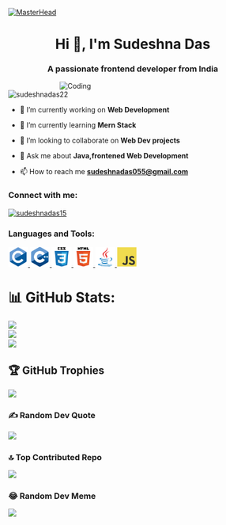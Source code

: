 [![MasterHead](https://www.google.com/url?sa=i&url=https%3A%2F%2Fwww.behance.net%2Fgallery%2F95746151%2FWIJMOBIEL-GIF-ANIMATED-BANNERS&psig=AOvVaw25qwoEifaRQ0V60lciynAg&ust=1713350219247000&source=images&cd=vfe&opi=89978449&ved=2ahUKEwizmemKxcaFAxVmQWwGHYvzDFIQjRx6BAgAEBU)](https://Sudeshnadas22.io)
<h1 align="center">Hi 👋, I'm Sudeshna Das</h1>
<h3 align="center">A passionate frontend developer from India</h3>
<img align="right" alt="Coding" width="400" src="https://camo.githubusercontent.com/07e44fc4190a32aceff4ea27991b9e45ee4c0510f6b2376210340abe385ddaeb/68747470733a2f2f6d656469612e6c6963646e2e636f6d2f646d732f696d6167652f44353631324151467557697545425241634e772f61727469636c652d636f7665725f696d6167652d736872696e6b5f3630305f323030302f302f313639343730313933323930303f653d3231343734383336343726763d6265746126743d734652426e534c4351514a4e5f43694a32564237667879494264506770506e5a4f5445374447505f7a5241">

<p align="left"> <img src="https://komarev.com/ghpvc/?username=sudeshnadas22&label=Profile%20views&color=0e75b6&style=flat" alt="sudeshnadas22" /> </p>

- 🔭 I’m currently working on **Web Development**

- 🌱 I’m currently learning **Mern Stack**

- 👯 I’m looking to collaborate on **Web Dev projects**

- 💬 Ask me about **Java,frontened Web Development**

- 📫 How to reach me **sudeshnadas055@gmail.com**

<h3 align="left">Connect with me:</h3>
<p align="left">
<a href="https://auth.geeksforgeeks.org/user/sudeshnadas15" target="blank"><img align="center" src="https://raw.githubusercontent.com/rahuldkjain/github-profile-readme-generator/master/src/images/icons/Social/geeks-for-geeks.svg" alt="sudeshnadas15" height="30" width="40" /></a>
</p>

<h3 align="left">Languages and Tools:</h3>
<p align="left"> <a href="https://www.cprogramming.com/" target="_blank" rel="noreferrer"> <img src="https://raw.githubusercontent.com/devicons/devicon/master/icons/c/c-original.svg" alt="c" width="40" height="40"/> </a> <a href="https://www.w3schools.com/cpp/" target="_blank" rel="noreferrer"> <img src="https://raw.githubusercontent.com/devicons/devicon/master/icons/cplusplus/cplusplus-original.svg" alt="cplusplus" width="40" height="40"/> </a> <a href="https://www.w3schools.com/css/" target="_blank" rel="noreferrer"> <img src="https://raw.githubusercontent.com/devicons/devicon/master/icons/css3/css3-original-wordmark.svg" alt="css3" width="40" height="40"/> </a> <a href="https://www.w3.org/html/" target="_blank" rel="noreferrer"> <img src="https://raw.githubusercontent.com/devicons/devicon/master/icons/html5/html5-original-wordmark.svg" alt="html5" width="40" height="40"/> </a> <a href="https://www.java.com" target="_blank" rel="noreferrer"> <img src="https://raw.githubusercontent.com/devicons/devicon/master/icons/java/java-original.svg" alt="java" width="40" height="40"/> </a> <a href="https://developer.mozilla.org/en-US/docs/Web/JavaScript" target="_blank" rel="noreferrer"> <img src="https://raw.githubusercontent.com/devicons/devicon/master/icons/javascript/javascript-original.svg" alt="javascript" width="40" height="40"/> </a> </p>

# 📊 GitHub Stats:
![](https://github-readme-stats.vercel.app/api?username=Sudeshnadas22&theme=vision-friendly-dark&hide_border=false&include_all_commits=true&count_private=false)<br/>
![](https://github-readme-streak-stats.herokuapp.com/?user=Sudeshnadas22&theme=vision-friendly-dark&hide_border=false)<br/>
![](https://github-readme-stats.vercel.app/api/top-langs/?username=Sudeshnadas22&theme=vision-friendly-dark&hide_border=false&include_all_commits=true&count_private=false&layout=compact)

## 🏆 GitHub Trophies
![](https://github-profile-trophy.vercel.app/?username=Sudeshnadas22&theme=radical&no-frame=false&no-bg=false&margin-w=4)

### ✍️ Random Dev Quote
![](https://quotes-github-readme.vercel.app/api?type=horizontal&theme=tokyonight)

### 🔝 Top Contributed Repo
![](https://github-contributor-stats.vercel.app/api?username=Sudeshnadas22&limit=5&theme=dark&combine_all_yearly_contributions=true)

### 😂 Random Dev Meme
<img src='https://randommeme-five.vercel.app/' style="height: 400px;"/>

<!-- Proudly created with GPRM ( https://gprm.itsvg.in ) -->
